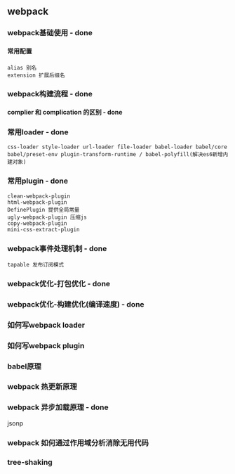 ## webpack

### webpack基础使用  - done
#### 常用配置 
    alias 别名
    extension 扩展后缀名
### webpack构建流程 - done
#### complier 和 complication 的区别  - done
### 常用loader - done
    css-loader style-loader url-loader file-loader babel-loader babel/core  babel/preset-env plugin-transform-runtime / babel-polyfill(解决es6新增内建对象)
### 常用plugin - done
    clean-webpack-plugin
    html-webpack-plugin
    DefinePlugin 提供全局常量
    ugly-webpack-plugin 压缩js
    copy-webpack-plugin
    mini-css-extract-plugin

### webpack事件处理机制 - done
    tapable 发布订阅模式
### webpack优化-打包优化 - done
### webpack优化-构建优化(编译速度) - done
### 如何写webpack loader
### 如何写webpack plugin
### babel原理
### webpack 热更新原理
### webpack 异步加载原理 - done
jsonp
### webpack 如何通过作用域分析消除无用代码
### tree-shaking